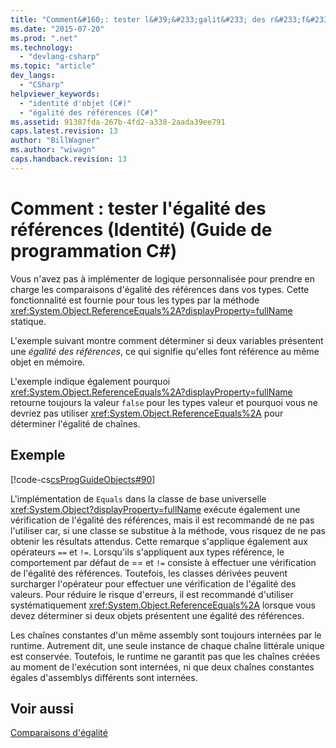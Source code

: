 ```yaml
---
title: "Comment&#160;: tester l&#39;&#233;galit&#233; des r&#233;f&#233;rences (Identit&#233;) (Guide de programmation&#160;C#) | Microsoft Docs"
ms.date: "2015-07-20"
ms.prod: ".net"
ms.technology: 
  - "devlang-csharp"
ms.topic: "article"
dev_langs: 
  - "CSharp"
helpviewer_keywords: 
  - "identité d'objet (C#)"
  - "égalité des références (C#)"
ms.assetid: 91307fda-267b-4fd2-a338-2aada39ee791
caps.latest.revision: 13
author: "BillWagner"
ms.author: "wiwagn"
caps.handback.revision: 13
---
```

# Comment&#160;: tester l&#39;&#233;galit&#233; des r&#233;f&#233;rences (Identit&#233;) (Guide de programmation&#160;C#)
Vous n'avez pas à implémenter de logique personnalisée pour prendre en charge les comparaisons d'égalité des références dans vos types.  Cette fonctionnalité est fournie pour tous les types par la méthode <xref:System.Object.ReferenceEquals%2A?displayProperty=fullName> statique.  
  
 L'exemple suivant montre comment déterminer si deux variables présentent une *égalité des références*, ce qui signifie qu'elles font référence au même objet en mémoire.  
  
 L'exemple indique également pourquoi <xref:System.Object.ReferenceEquals%2A?displayProperty=fullName> retourne toujours la valeur `false` pour les types valeur et pourquoi vous ne devriez pas utiliser  <xref:System.Object.ReferenceEquals%2A> pour déterminer l'égalité de chaînes.  
  
## Exemple  
 [!code-cs[csProgGuideObjects#90](../../../csharp/programming-guide/classes-and-structs/codesnippet/csharp/how-to-test-for-referenc_1.cs)]  
  
 L'implémentation de `Equals` dans la classe de base universelle <xref:System.Object?displayProperty=fullName> exécute également une vérification de l'égalité des références, mais il est recommandé de ne pas l'utiliser car, si une classe se substitue à la méthode, vous risquez de ne pas obtenir les résultats attendus.  Cette remarque s'applique également aux opérateurs `==` et `!=`.  Lorsqu'ils s'appliquent aux types référence, le comportement par défaut de \=\= et `!=` consiste à effectuer une vérification de l'égalité des références.  Toutefois, les classes dérivées peuvent surcharger l'opérateur pour effectuer une vérification de l'égalité des valeurs.  Pour réduire le risque d'erreurs, il est recommandé d'utiliser systématiquement <xref:System.Object.ReferenceEquals%2A> lorsque vous devez déterminer si deux objets présentent une égalité des références.  
  
 Les chaînes constantes d'un même assembly sont toujours internées par le runtime.  Autrement dit, une seule instance de chaque chaîne littérale unique est conservée.  Toutefois, le runtime ne garantit pas que les chaînes créées au moment de l'exécution sont internées, ni que deux chaînes constantes égales d'assemblys différents sont internées.  
  
## Voir aussi  
 [Comparaisons d'égalité](../../../csharp/programming-guide/statements-expressions-operators/equality-comparisons.md)